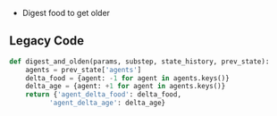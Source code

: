 - Digest food to get older

## Legacy Code

```python
def digest_and_olden(params, substep, state_history, prev_state):
    agents = prev_state['agents']
    delta_food = {agent: -1 for agent in agents.keys()}
    delta_age = {agent: +1 for agent in agents.keys()}
    return {'agent_delta_food': delta_food,
          'agent_delta_age': delta_age}
```
